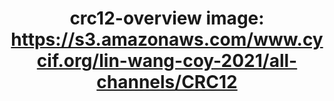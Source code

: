 ---
title: "crc12-overview
image: https://s3.amazonaws.com/www.cycif.org/lin-wang-coy-2021/all-channels/CRC12"
layout: osd-exhibit
paper: config-HTA-CRCATLAS-1
figure: crc12-overview
---